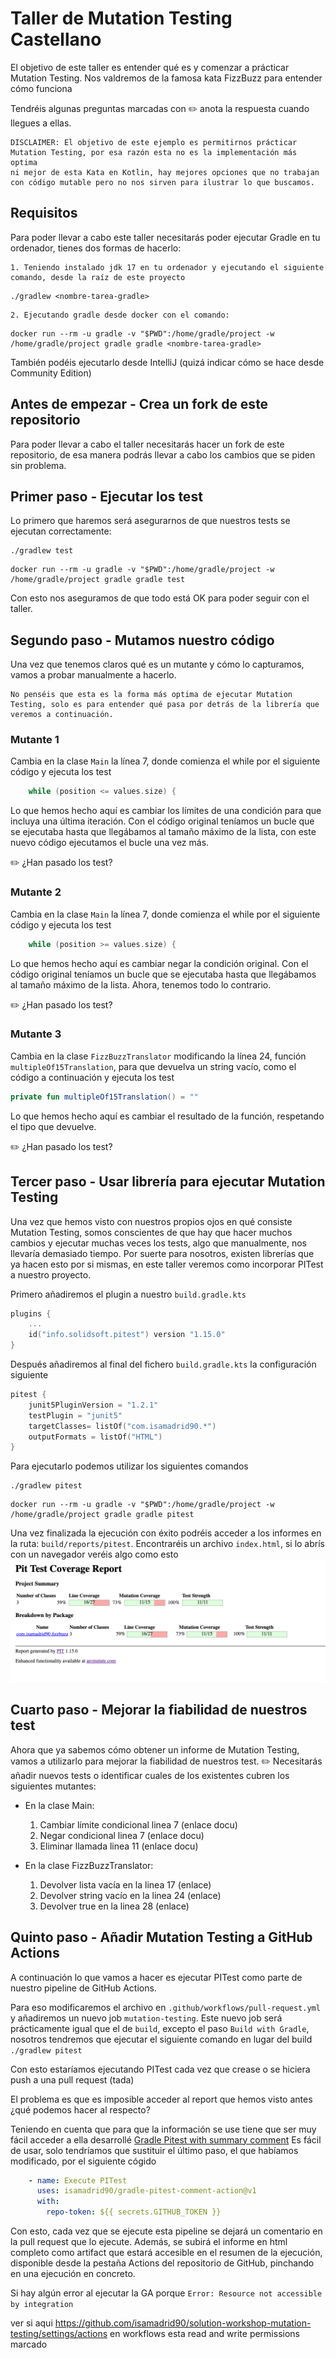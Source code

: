 # Taller de Mutation Testing Castellano

El objetivo de este taller es entender qué es y comenzar a prácticar Mutation Testing.
Nos valdremos de la famosa kata FizzBuzz para entender cómo funciona

Tendréis algunas preguntas marcadas con ✏️ anota la respuesta cuando llegues a ellas.

```
DISCLAIMER: El objetivo de este ejemplo es permitirnos prácticar Mutation Testing, por esa razón esta no es la implementación más optima
ni mejor de esta Kata en Kotlin, hay mejores opciones que no trabajan con código mutable pero no nos sirven para ilustrar lo que buscamos.
```

## Requisitos
Para poder llevar a cabo este taller necesitarás poder ejecutar Gradle en tu ordenador, tienes dos formas de hacerlo:

    1. Teniendo instalado jdk 17 en tu ordenador y ejecutando el siguiente comando, desde la raíz de este proyecto
```shell
./gradlew <nombre-tarea-gradle>
```
    2. Ejecutando gradle desde docker con el comando:
```shell
docker run --rm -u gradle -v "$PWD":/home/gradle/project -w /home/gradle/project gradle gradle <nombre-tarea-gradle>
```
También podéis ejecutarlo desde IntelliJ (quizá indicar cómo se hace desde Community Edition)

## Antes de empezar - Crea un fork de este repositorio

Para poder llevar a cabo el taller necesitarás hacer un fork de este repositorio, de esa manera podrás llevar a 
cabo los cambios que se piden sin problema.

## Primer paso - Ejecutar los test
Lo primero que haremos será asegurarnos de que nuestros tests se ejecutan correctamente:
```shell
./gradlew test
```
```shell
docker run --rm -u gradle -v "$PWD":/home/gradle/project -w /home/gradle/project gradle gradle test
```

Con esto nos aseguramos de que todo está OK para poder seguir con el taller.

## Segundo paso - Mutamos nuestro código

Una vez que tenemos claros qué es un mutante y cómo lo capturamos, vamos a probar manualmente a hacerlo.

```
No penséis que esta es la forma más optima de ejecutar Mutation Testing, solo es para entender qué pasa por detrás de la librería que veremos a continuación.
```

### Mutante 1

Cambia en la clase `Main` la línea 7, donde comienza el while por el siguiente código y ejecuta los test
```kotlin
    while (position <= values.size) {
```
Lo que hemos hecho aquí es cambiar los límites de una condición para que incluya una última iteración.
Con el código original teníamos un bucle que se ejecutaba hasta que llegábamos al tamaño máximo de la lista, 
con este nuevo código ejecutamos el bucle una vez más.

✏️ ¿Han pasado los test? 

### Mutante 2

Cambia en la clase `Main` la línea 7, donde comienza el while por el siguiente código y ejecuta los test
```kotlin
    while (position >= values.size) {
```
Lo que hemos hecho aquí es cambiar negar la condición original.
Con el código original teníamos un bucle que se ejecutaba hasta que llegábamos al tamaño máximo de la lista. Ahora,
tenemos todo lo contrario.

✏️ ¿Han pasado los test? 

### Mutante 3

Cambia en la clase `FizzBuzzTranslator` modificando la línea 24, función `multipleOf15Translation`, para que devuelva un string vacío, como el código a continuación y ejecuta los test

```kotlin
private fun multipleOf15Translation() = ""
```

Lo que hemos hecho aquí es cambiar el resultado de la función, respetando el tipo que devuelve.

✏️ ¿Han pasado los test? 

## Tercer paso - Usar librería para ejecutar Mutation Testing

Una vez que hemos visto con nuestros propios ojos en qué consiste Mutation Testing, somos conscientes de que hay que hacer muchos cambios y 
ejecutar muchas veces los tests, algo que manualmente, nos llevaría demasiado tiempo. Por suerte para nosotros, existen librerías que ya hacen 
esto por si mismas, en este taller veremos como incorporar PITest a nuestro proyecto.

Primero añadiremos el plugin a nuestro `build.gradle.kts`
```kotlin
plugins {
    ...
    id("info.solidsoft.pitest") version "1.15.0"
}
```
Después añadiremos al final del fichero `build.gradle.kts` la configuración siguiente

```kotlin
pitest {
    junit5PluginVersion = "1.2.1"
    testPlugin = "junit5"
    targetClasses= listOf("com.isamadrid90.*")
    outputFormats = listOf("HTML")
}
```

Para ejecutarlo podemos utilizar los siguientes comandos

```shell
./gradlew pitest
```

```shell
docker run --rm -u gradle -v "$PWD":/home/gradle/project -w /home/gradle/project gradle gradle pitest
```

Una vez finalizada la ejecución con éxito podréis acceder a los informes en la ruta: `build/reports/pitest`.
Encontraréis un archivo `index.html`, si lo abrís con un navegador veréis algo como esto
![img.png](img.png)

## Cuarto paso - Mejorar la fiabilidad de nuestros test

Ahora que ya sabemos cómo obtener un informe de Mutation Testing, vamos a utilizarlo para mejorar la fiabilidad de nuestros test.
✏️ Necesitarás añadir nuevos tests o identificar cuales de los existentes cubren los siguientes mutantes:

* En la clase Main:
  1. Cambiar límite condicional linea 7 (enlace docu)
  2. Negar condicional linea 7 (enlace docu)
  3. Eliminar llamada linea 11 (enlace docu)
  
* En la clase FizzBuzzTranslator:
  1. Devolver lista vacía en la linea 17 (enlace)
  2. Devolver string vacío en la linea 24 (enlace)
  3. Devolver true en la linea 28 (enlace)

## Quinto paso - Añadir Mutation Testing a GitHub Actions

A continuación lo que vamos a hacer es ejecutar PITest como parte de nuestro pipeline de GitHub Actions. 

Para eso modificaremos el archivo en `.github/workflows/pull-request.yml` y añadiremos un nuevo job `mutation-testing`.
Este nuevo job será prácticamente igual que el de `build`, excepto el paso `Build with Gradle`, nosotros tendremos que 
ejecutar el siguiente comando en lugar del build `./gradlew pitest`

Con esto estaríamos ejecutando PITest cada vez que crease o se hiciera push a una pull request (tada)

El problema es que es imposible acceder al report que hemos visto antes ¿qué podemos hacer al respecto?

Teniendo en cuenta que para que la información se use tiene que ser muy fácil acceder a ella desarrollé [Gradle Pitest with summary comment](https://github.com/marketplace/actions/gradle-pitest-with-summary-comment)
Es fácil de usar, solo tendríamos que sustituir el último paso, el que habíamos modificado, por el siguiente cógido
```yaml
    - name: Execute PITest
      uses: isamadrid90/gradle-pitest-comment-action@v1
      with:
        repo-token: ${{ secrets.GITHUB_TOKEN }}
```
Con esto, cada vez que se ejecute esta pipeline se dejará un comentario en la pull request que lo ejecute. Además,
se subirá el informe en html completo como artifact que estará accesible en el resumen de la ejecución,
disponible desde la pestaña Actions del repositorio de GitHub, pinchando en una ejecución en concreto.

Si hay algún error al ejecutar la GA porque `Error: Resource not accessible by integration`

ver si aqui https://github.com/isamadrid90/solution-workshop-mutation-testing/settings/actions en workflows esta read and write permissions marcado

